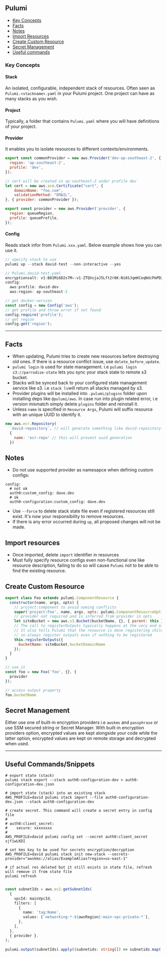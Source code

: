 ## Pulumi

- [Key Concepts](#key-concepts)
- [Facts](#facts)
- [Notes](#notes)
- [Import Resources](#import-resources)
- [Create Custom Resource](#create-custom-resource)
- [Secret Management](#serect-management)
- [Useful commands](#useful-commands)

### Key Concepts

#### Stack

An isolated, configurable, independent stack of resources. Often seen as `Pulumi.<stackname>.yaml` in your Pulumi project. One project can have as many stacks as you wish.

#### Project

Typically, a folder that contains `Pulumi.yaml` where you will have definitions of your project.

#### Provider

It enables you to isolate resources to different contexts/environments.

```javascript
export const commonProvider = new aws.Provider('dev-ap-southeast-2', {
  region: 'ap-southeast-2',
  profile: 'dev',
});

// cert will be created in ap-southeast-2 under profile dev
let cert = new aws.acm.Certificate("cert", {
    domainName: "foo.com",
    validationMethod: "EMAIL",
}, { provider: commonProvider });

export const provider = new aws.Provider('provider', {
  region: queueRegion,
  profile: queueProfile,
});
```

#### Config

Reads stack infor from `Pulumi.xxx.yaml`. Below example shows how you can use it.

```javascript
// specify stack to use
pulumi up --stack david-test --non-interactive --yes

// Pulumi.david-test.yaml
encryptionsalt: v1:B81Mi6D2s7M=:v1:ZTQVujaJ5Lft2r8K:Ni6SJqmKCeqNdcPmPD2fZP4f7JJJ3A==
config:
  aws:profile: david-dev
  aws:region: ap-southeast-2

// get docker-version
const config = new Config('aws');
// get profile and throw error if not found
config.require('profile');
// get region
config.get('region');
```

---

## Facts

- When updating, Pulumi tries to create new resources before destroying old ones. If there is a resource conflict issue, use `delete_before_update`.
- `pulumi login` is used for state management. i.e `pulumi login s3://parrodise-state` lets you sync your stack state to remote s3 bucket.
- Stacks will be synced back to your configured state management service like s3. i.e `stack ls`will return all stacks managed by s3.
- Provider plugins will be installed into `.pulumi/plugins` folder upon installing deps like `@pulumi/aws`. In case run into plugin related error, i.e version mismatch simply delete `plugins` folder and reinstall it.
- Unless `name` is specified in `Resource Args`, Pulumi will suffix resource with an unique UUID to identify it.
```js
new aws.ecr.Repository(
  `david-repository`, // will generate something like david-repository-e0cdd77
  {
    name: 'ecr-repo' // this will prevent uuid generation
  })
```

## Notes

- Do not use supported provider as namesapce when defining custom configs:
```
config:
  # not ok
  auth0:custom_config: dave.dev
  # ok
  auth0-configuration:custom_config: dave.dev
```
- Use `--force` to delete stack state file even if registered resources still exist. It's now your responsibility to remove resources.
- If there is any error occurred during `up`, all proposed changes will not be made.


## Import resources

- Once imported, delete `import` identifier in resources
- Must fully specify resource configs even non-functional one like resource description, failing to do so will cause `Pulumi` not to be able to find the existing resource.

## Create Custom Resource

```js
export class Foo extends pulumi.ComponentResource {
  constructor(name, args, opts) {
    // project:component to avoid naming conflicts
    super('project:Foo', name, args, opts: pulumi.ComponentResourceOptions);
    // provider not required and is inferred from provider in opts
    let siteBucket = new aws.s3.Bucket(bucketName, {}, { parent: this });
    // The call to registerOutputs typically happens at the very end of the component resource’s constructor.
    // It also tells Pulumi that the resource is done registering children resources and should be considered fully constructed
    // so always register outputs even if nothing to be registered
    this.registerOutputs({
      bucketName: siteBucket.bucketDomainName
    });
  }
}

// use it
const foo = new Foo('foo', {}, {
  provider
});

// access output property
foo.bucketName
```

## Secret Management

Either use one of built-in encryption providers i.e `awskms` and `passphrase` or use SSM secured string or Secret Manager. With built-in encryption providers option, encrypted values are kept alongside your code while the latter option, encrypted values are kept on remote storage and decrypted when used.

---

## Useful Commands/Snippets

```shell
# export state (stack)
pulumi stack export --stack auth0-configuration-dev > auth0-configuration-dev.json

# import state (stack) into an existing stack
AWS_PROFILE=david pulumi stack import --file auth0-configuration-dev.json --stack auth0-configuration-dev

# create secret. This command will create a secret entry in config file
#
# auth0:client_secret:
#    secure: xxxxxxxx
#
AWS_PROFILE=david pulumi config set --secret auth0:client_secret xjfiwLKDI

# set kms key to be used for secrets encryption/decryption
AWS_PROFILE=david pulumi stack init new-stack --secrets-provider="awskms://alias/ExampleAlias?region=us-east-1"

# if actual res deleted but it still exists in state file, refresh will remove it from state file
pulumi refresh
```

```typescript

const subnetIds = aws.ec2.getSubnetIds(
  {
    vpcId: mainVpcId,
    filters: [
      {
        name: 'tag:Name',
        values: [`networking-*-${awsRegion}-main-vpc-private-*`],
      },
    ],
  },
  { provider },
);

pulumi.output(subnetIds).apply((subnetids: string[]) => subnetids.map(...))
```
